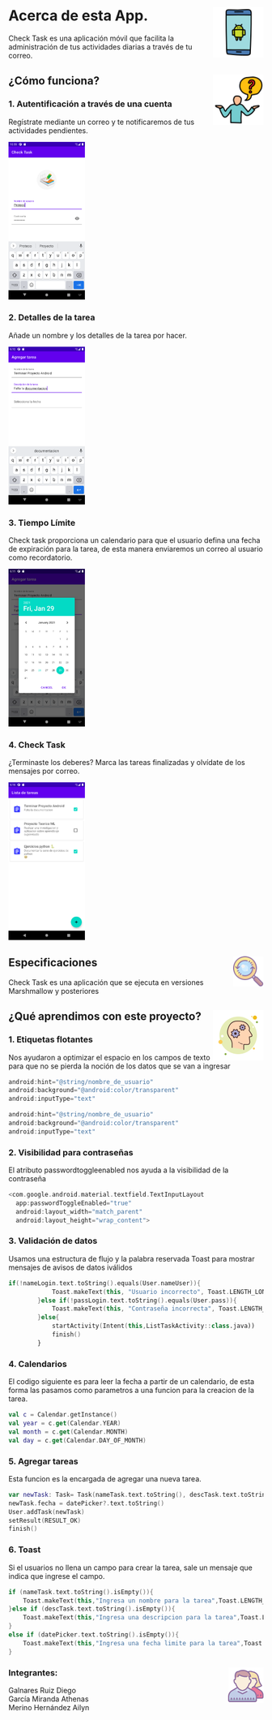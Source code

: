 # Acerca de esta App. <img src="app/src/main/res/drawable/icons8-android.svg" alt="My cool logo" align = "right"  width="100"/> 

Check Task es una aplicación móvil que facilita la administración de tus actividades diarias a través de tu correo.

##  ¿Cómo funciona? <img src="app/src/main/res/drawable/icons8-why_quest.svg" align = "right"  width="100"/> 

###  1. Autentificación a través de una cuenta

Regístrate mediante un correo y te notificaremos de tus actividades pendientes.

<img src="app/src/main/res/drawable/login.png"  width="30%"/> 

### 2. Detalles de la tarea

Añade un nombre y los detalles de la tarea por hacer.

<img src="app/src/main/res/drawable/details.png"  width="30%"/> 

### 3. Tiempo Límite

Check task proporciona un calendario para que el usuario defina una fecha de expiración para la tarea, de esta manera enviaremos un correo al usuario como recordatorio.

<img src="app/src/main/res/drawable/fecha.png"  width="30%"/> 

### 4.  Check Task

¿Terminaste los deberes? Marca las tareas finalizadas y olvídate de los mensajes por correo.

<img src="app/src/main/res/drawable/check.png"  width="30%"/> 

## Especificaciones  <img src="app/src/main/res/drawable/icons8-find_and_replace.svg" align = "right"  width="60"/> 

Check Task es una aplicación que se ejecuta en versiones Marshmallow y posteriores

## ¿Qué aprendimos con este proyecto?  <img src="app/src/main/res/drawable/icons8-learning.svg" align = "right"  width="100"/> 

### 1. Etiquetas flotantes

Nos ayudaron a optimizar el espacio en los campos de texto para que no se pierda la noción de los datos que se van a ingresar

```kotlin
android:hint="@string/nombre_de_usuario"
android:background="@android:color/transparent"
android:inputType="text"
```
```kotlin
android:hint="@string/nombre_de_usuario"
android:background="@android:color/transparent"
android:inputType="text"
```

### 2. Visibilidad para contraseñas

El atributo passwordtoggleenabled nos ayuda a la visibilidad de la contraseña

```kotlin
<com.google.android.material.textfield.TextInputLayout
  app:passwordToggleEnabled="true"
  android:layout_width="match_parent"
  android:layout_height="wrap_content">
```

### 3. Validación de datos

Usamos una estructura de flujo y la palabra reservada Toast para mostrar mensajes de avisos de datos iválidos

```kotlin
if(!nameLogin.text.toString().equals(User.nameUser)){
            Toast.makeText(this, "Usuario incorrecto", Toast.LENGTH_LONG).show()
        }else if(!passLogin.text.toString().equals(User.pass)){
            Toast.makeText(this, "Contraseña incorrecta", Toast.LENGTH_LONG).show()
        }else{
            startActivity(Intent(this,ListTaskActivity::class.java))
            finish()
        }
```
### 4. Calendarios
El codigo siguiente es para leer la fecha a partir de un calendario, de esta forma las pasamos como parametros a una funcion para la creacion de la tarea.
```kotlin
val c = Calendar.getInstance()
val year = c.get(Calendar.YEAR)
val month = c.get(Calendar.MONTH)
val day = c.get(Calendar.DAY_OF_MONTH)
```

### 5. Agregar tareas
Esta funcion es la encargada de agregar una nueva tarea.
```kotlin
var newTask: Task= Task(nameTask.text.toString(), descTask.text.toString())
newTask.fecha = datePicker?.text.toString()
User.addTask(newTask)
setResult(RESULT_OK)
finish()
```
### 6. Toast
Si el usuarios no llena un campo para crear la tarea, sale un mensaje que indica que ingrese el campo.
```kotlin
if (nameTask.text.toString().isEmpty()){
	Toast.makeText(this,"Ingresa un nombre para la tarea",Toast.LENGTH_SHORT).show()
}else if (descTask.text.toString().isEmpty()){
	Toast.makeText(this,"Ingresa una descripcion para la tarea",Toast.LENGTH_SHORT).show()
}
else if (datePicker.text.toString().isEmpty()){
	Toast.makeText(this,"Ingresa una fecha limite para la tarea",Toast.LENGTH_SHORT).show()
}
```

### Integrantes: <img src="app/src/main/res/drawable/icons8-team.svg" align = "right"  width="70"/> 

Galnares Ruiz Diego <br>
García Miranda Athenas <br>
Merino Hernández Ailyn  <br>
